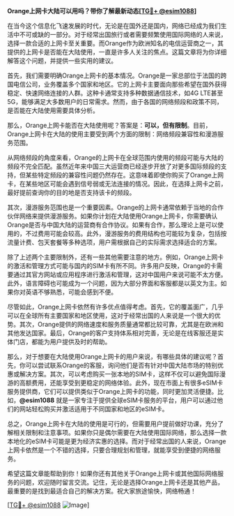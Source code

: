**Orange上网卡大陆可以用吗？带你了解最新动态[[TG💪+ @esim1088](https://t.me/s/esim1088)]**

在当今这个信息化飞速发展的时代，无论是在国外还是国内，网络已经成为我们生活中不可或缺的一部分。对于经常出国旅行或者需要频繁使用国际网络的人来说，选择一款合适的上网卡至关重要。而Orange作为欧洲知名的电信运营商之一，其提供的上网卡是否能在大陆使用，一直是许多人关注的焦点。这篇文章将为你详细解答这个问题，并提供一些实用的建议。

首先，我们需要明确Orange上网卡的基本情况。Orange是一家总部位于法国的跨国电信公司，业务覆盖多个国家和地区。它的上网卡主要面向那些希望在国外获得稳定、快速网络连接的人群。这种卡通常支持多种数据通信技术，如4G LTE甚至5G，能够满足大多数用户的日常需求。然而，由于各国的网络频段和政策不同，是否能在大陆使用需要具体分析。

那么，Orange上网卡能否在大陆使用呢？答案是：**可以，但有限制**。目前，Orange上网卡在大陆的使用主要受到两个方面的限制：网络频段兼容性和漫游服务范围。

从网络频段的角度来看，Orange的上网卡在全球范围内使用的频段可能与大陆的频段不完全匹配。虽然近年来中国三大运营商已经逐步开放了对更多国际频段的支持，但某些特定频段的兼容性问题仍然存在。这意味着即使你购买了Orange上网卡，在某些地区可能会遇到信号弱或无法连接的情况。因此，在选择上网卡之前，最好提前查询你的目的地是否支持该卡的频段。

其次，漫游服务范围也是一个重要因素。Orange的上网卡通常依赖于当地的合作伙伴网络来提供漫游服务。如果你计划在大陆使用Orange上网卡，你需要确认Orange是否与中国大陆的运营商有合作协议。如果有合作，那么理论上是可以使用的，不过费用可能会较高。此外，漫游服务的费用结构也可能较为复杂，包括按流量计费、包天套餐等多种选项，用户需根据自己的实际需求选择适合的方案。

除了上述两个主要限制外，还有一些其他需要注意的地方。例如，Orange上网卡的激活和管理方式可能与国内的SIM卡有所不同。许多用户反映，Orange的卡需要通过其官方网站或应用程序进行激活和管理，这对中国用户来说可能不太方便。此外，语言障碍也可能成为一个问题，因为大部分界面和客服都是以英文为主。如果你对英语不够熟悉，可能会感到不便。

尽管如此，Orange上网卡依然有许多优点值得考虑。首先，它的覆盖面广，几乎可以在全球所有主要国家和地区使用，这对于经常出国的人来说是一个很大的优势。其次，Orange提供的网络速度和服务质量通常都比较可靠，尤其是在欧洲和其他发达国家。最后，Orange的客户支持体系相对完善，无论是在线客服还是实体门店，都能为用户提供及时的帮助。

那么，对于想要在大陆使用Orange上网卡的用户来说，有哪些具体的建议呢？首先，你可以尝试联系Orange的客服，询问他们是否有针对中国大陆市场的特别优惠或解决方案。其次，可以考虑购买一张本地的SIM卡，这样不仅可以避免国际漫游的高额费用，还能享受到更稳定的网络体验。此外，现在市面上有很多eSIM卡服务提供商，它们可以提供类似于Orange上网卡的功能，同时更加灵活便捷。比如，**@esim1088** 就是一家专注于提供全球eSIM卡服务的平台，用户可以通过他们的网站轻松购买并激活适用于不同国家和地区的eSIM卡。

总之，Orange上网卡在大陆的使用是可行的，但需要用户提前做好功课，充分了解相关限制和注意事项。如果你只是偶尔需要在大陆使用国际网络，那么选择一款本地化的eSIM卡可能是更为经济实惠的选择。而对于经常出国的人来说，Orange上网卡依然是一个不错的选择，只要合理规划和管理，就能享受到便捷的网络服务。

希望这篇文章能帮助到你！如果你还有其他关于Orange上网卡或其他国际网络服务的问题，欢迎随时留言交流。记住，无论是选择Orange上网卡还是其他产品，最重要的是找到最适合自己的解决方案。祝大家旅途愉快，网络畅通！

[[TG💪+ @esim1088](https://t.me/s/esim1088) ![Image](https://i.postimg.cc/4NQfJmqS/Snipaste-2025-05-13-00-14-12.png)]